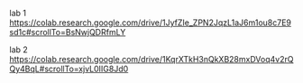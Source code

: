 lab 1
https://colab.research.google.com/drive/1JyfZIe_ZPN2JqzL1aJ6m1ou8c7E9sd1c#scrollTo=BsNwjQDRfmLY

lab 2
https://colab.research.google.com/drive/1KqrXTkH3nQkXB28mxDVoq4v2rQQy4BqL#scrollTo=xjvL0IIG8Jd0
